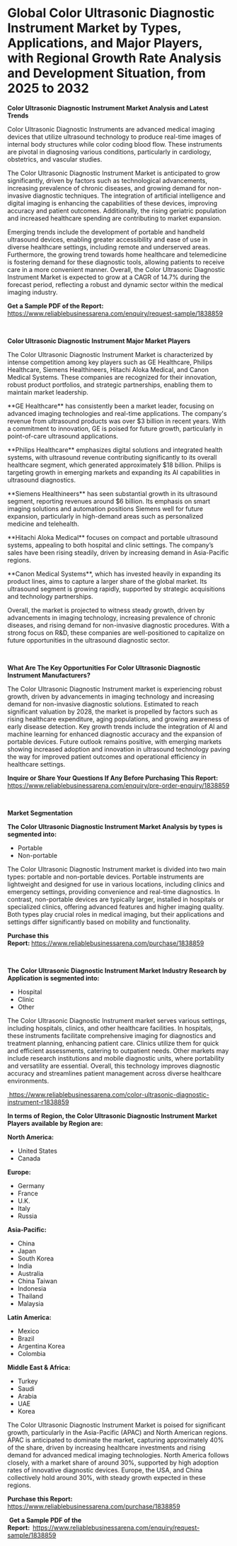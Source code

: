 <p><h1>Global Color Ultrasonic Diagnostic Instrument Market by Types, Applications, and Major Players, with Regional Growth Rate Analysis and Development Situation, from 2025 to 2032</h1></p><p><strong>Color Ultrasonic Diagnostic Instrument Market Analysis and Latest Trends</strong></p>
<p><p>Color Ultrasonic Diagnostic Instruments are advanced medical imaging devices that utilize ultrasound technology to produce real-time images of internal body structures while color coding blood flow. These instruments are pivotal in diagnosing various conditions, particularly in cardiology, obstetrics, and vascular studies.</p><p>The Color Ultrasonic Diagnostic Instrument Market is anticipated to grow significantly, driven by factors such as technological advancements, increasing prevalence of chronic diseases, and growing demand for non-invasive diagnostic techniques. The integration of artificial intelligence and digital imaging is enhancing the capabilities of these devices, improving accuracy and patient outcomes. Additionally, the rising geriatric population and increased healthcare spending are contributing to market expansion. </p><p>Emerging trends include the development of portable and handheld ultrasound devices, enabling greater accessibility and ease of use in diverse healthcare settings, including remote and underserved areas. Furthermore, the growing trend towards home healthcare and telemedicine is fostering demand for these diagnostic tools, allowing patients to receive care in a more convenient manner. Overall, the Color Ultrasonic Diagnostic Instrument Market is expected to grow at a CAGR of 14.7% during the forecast period, reflecting a robust and dynamic sector within the medical imaging industry.</p></p>
<p><strong>Get a Sample PDF of the Report:&nbsp;</strong> <a href="https://www.reliablebusinessarena.com/enquiry/request-sample/1838859?utm_campaign=3565&utm_medium=2&utm_source=Github&utm_content=ia&utm_term=14042025&utm_id=color-ultrasonic-diagnostic-instrument">https://www.reliablebusinessarena.com/enquiry/request-sample/1838859</a></p>
<p>&nbsp;</p>
<p><strong>Color Ultrasonic Diagnostic Instrument Major Market Players</strong></p>
<p><p>The Color Ultrasonic Diagnostic Instrument Market is characterized by intense competition among key players such as GE Healthcare, Philips Healthcare, Siemens Healthineers, Hitachi Aloka Medical, and Canon Medical Systems. These companies are recognized for their innovation, robust product portfolios, and strategic partnerships, enabling them to maintain market leadership.</p><p>**GE Healthcare** has consistently been a market leader, focusing on advanced imaging technologies and real-time applications. The company's revenue from ultrasound products was over $3 billion in recent years. With a commitment to innovation, GE is poised for future growth, particularly in point-of-care ultrasound applications.</p><p>**Philips Healthcare** emphasizes digital solutions and integrated health systems, with ultrasound revenue contributing significantly to its overall healthcare segment, which generated approximately $18 billion. Philips is targeting growth in emerging markets and expanding its AI capabilities in ultrasound diagnostics.</p><p>**Siemens Healthineers** has seen substantial growth in its ultrasound segment, reporting revenues around $6 billion. Its emphasis on smart imaging solutions and automation positions Siemens well for future expansion, particularly in high-demand areas such as personalized medicine and telehealth.</p><p>**Hitachi Aloka Medical** focuses on compact and portable ultrasound systems, appealing to both hospital and clinic settings. The company’s sales have been rising steadily, driven by increasing demand in Asia-Pacific regions.</p><p>**Canon Medical Systems**, which has invested heavily in expanding its product lines, aims to capture a larger share of the global market. Its ultrasound segment is growing rapidly, supported by strategic acquisitions and technology partnerships.</p><p>Overall, the market is projected to witness steady growth, driven by advancements in imaging technology, increasing prevalence of chronic diseases, and rising demand for non-invasive diagnostic procedures. With a strong focus on R&D, these companies are well-positioned to capitalize on future opportunities in the ultrasound diagnostic sector.</p></p>
<p>&nbsp;</p>
<p><strong>What Are The Key Opportunities For Color Ultrasonic Diagnostic Instrument Manufacturers?</strong></p>
<p><p>The Color Ultrasonic Diagnostic Instrument market is experiencing robust growth, driven by advancements in imaging technology and increasing demand for non-invasive diagnostic solutions. Estimated to reach significant valuation by 2028, the market is propelled by factors such as rising healthcare expenditure, aging populations, and growing awareness of early disease detection. Key growth trends include the integration of AI and machine learning for enhanced diagnostic accuracy and the expansion of portable devices. Future outlook remains positive, with emerging markets showing increased adoption and innovation in ultrasound technology paving the way for improved patient outcomes and operational efficiency in healthcare settings.</p></p>
<p><strong>Inquire or Share Your Questions If Any Before Purchasing This Report:</strong> <a href="https://www.reliablebusinessarena.com/enquiry/pre-order-enquiry/1838859?utm_campaign=3565&utm_medium=2&utm_source=Github&utm_content=ia&utm_term=14042025&utm_id=color-ultrasonic-diagnostic-instrument">https://www.reliablebusinessarena.com/enquiry/pre-order-enquiry/1838859</a></p>
<p>&nbsp;</p>
<p><strong>Market Segmentation</strong></p>
<p><strong>The Color Ultrasonic Diagnostic Instrument Market Analysis by types is segmented into:</strong></p>
<p><ul><li>Portable</li><li>Non-portable</li></ul></p>
<p><p>The Color Ultrasonic Diagnostic Instrument market is divided into two main types: portable and non-portable devices. Portable instruments are lightweight and designed for use in various locations, including clinics and emergency settings, providing convenience and real-time diagnostics. In contrast, non-portable devices are typically larger, installed in hospitals or specialized clinics, offering advanced features and higher imaging quality. Both types play crucial roles in medical imaging, but their applications and settings differ significantly based on mobility and functionality.</p></p>
<p><strong>Purchase this Report:&nbsp;</strong><a href="https://www.reliablebusinessarena.com/purchase/1838859?utm_campaign=3565&utm_medium=2&utm_source=Github&utm_content=ia&utm_term=14042025&utm_id=color-ultrasonic-diagnostic-instrument">https://www.reliablebusinessarena.com/purchase/1838859</a></p>
<p>&nbsp;</p>
<p><strong>The Color Ultrasonic Diagnostic Instrument Market Industry Research by Application is segmented into:</strong></p>
<p><ul><li>Hospital</li><li>Clinic</li><li>Other</li></ul></p>
<p><p>The Color Ultrasonic Diagnostic Instrument market serves various settings, including hospitals, clinics, and other healthcare facilities. In hospitals, these instruments facilitate comprehensive imaging for diagnostics and treatment planning, enhancing patient care. Clinics utilize them for quick and efficient assessments, catering to outpatient needs. Other markets may include research institutions and mobile diagnostic units, where portability and versatility are essential. Overall, this technology improves diagnostic accuracy and streamlines patient management across diverse healthcare environments.</p></p>
<p><a href="https://www.reliablebusinessarena.com/color-ultrasonic-diagnostic-instrument-r1838859?utm_campaign=3565&utm_medium=2&utm_source=Github&utm_content=ia&utm_term=14042025&utm_id=color-ultrasonic-diagnostic-instrument">&nbsp;https://www.reliablebusinessarena.com/color-ultrasonic-diagnostic-instrument-r1838859</a></p>
<p><strong>In terms of Region, the Color Ultrasonic Diagnostic Instrument Market Players available by Region are:</strong></p>
<p>
    <p> <strong> North America: </strong>
        <ul>
            <li>United States</li>
            <li>Canada</li>
        </ul>
        </p> 
    <p> <strong> Europe: </strong>
        <ul>
            <li>Germany</li>
            <li>France</li>
            <li>U.K.</li>
            <li>Italy</li>
            <li>Russia</li>
        </ul>
        </p> 
    <p> <strong> Asia-Pacific: </strong>
        <ul>
            <li>China</li>
            <li>Japan</li>
            <li>South Korea</li>
            <li>India</li>
            <li>Australia</li>
            <li>China Taiwan</li>
            <li>Indonesia</li>
            <li>Thailand</li>
            <li>Malaysia</li>
        </ul>
        </p> 
    <p> <strong> Latin America: </strong>
        <ul>
            <li>Mexico</li>
            <li>Brazil</li>
            <li>Argentina Korea</li>
            <li>Colombia</li>
        </ul>
        </p> 
    <p> <strong> Middle East & Africa: </strong>
        <ul>
            <li>Turkey</li>
            <li>Saudi</li>
            <li>Arabia</li>
            <li>UAE</li>
            <li>Korea</li>
        </ul>
    </p>
    </p>
<p><p>The Color Ultrasonic Diagnostic Instrument Market is poised for significant growth, particularly in the Asia-Pacific (APAC) and North American regions. APAC is anticipated to dominate the market, capturing approximately 40% of the share, driven by increasing healthcare investments and rising demand for advanced medical imaging technologies. North America follows closely, with a market share of around 30%, supported by high adoption rates of innovative diagnostic devices. Europe, the USA, and China collectively hold around 30%, with steady growth expected in these regions.</p></p>
<p><strong>Purchase this Report: </strong><a href="https://www.reliablebusinessarena.com/purchase/1838859?utm_campaign=3565&utm_medium=2&utm_source=Github&utm_content=ia&utm_term=14042025&utm_id=color-ultrasonic-diagnostic-instrument">https://www.reliablebusinessarena.com/purchase/1838859</a></p>
<p>&nbsp;<strong>Get a Sample PDF of the Report:&nbsp;&nbsp;</strong><a href="https://www.reliablebusinessarena.com/enquiry/request-sample/1838859?utm_campaign=3565&utm_medium=2&utm_source=Github&utm_content=ia&utm_term=14042025&utm_id=color-ultrasonic-diagnostic-instrument">https://www.reliablebusinessarena.com/enquiry/request-sample/1838859</a></p>
<p><strong></strong></p>
<p><p></p><p></p><p></p></p>